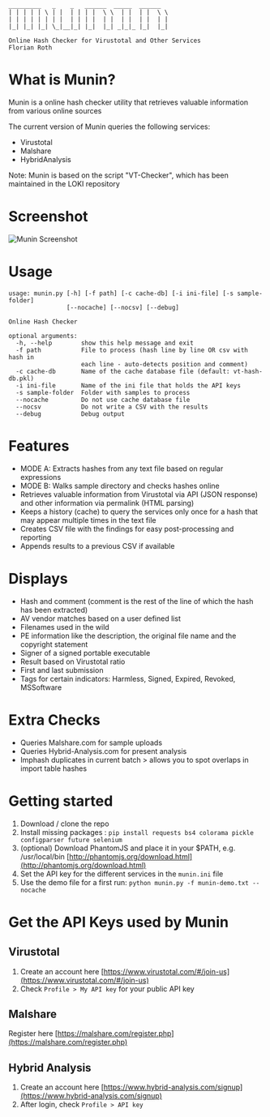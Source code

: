     _________   _    _   ______  _____  ______
    | | | | | \ | |  | | | |  \ \  | |  | |  \ \
    | | | | | | | |  | | | |  | |  | |  | |  | |
    |_| |_| |_| \_|__|_| |_|  |_| _|_|_ |_|  |_|

    Online Hash Checker for Virustotal and Other Services
    Florian Roth

# What is Munin?

Munin is a online hash checker utility that retrieves valuable information from various online sources

The current version of Munin queries the following services:

- Virustotal
- Malshare
- HybridAnalysis

Note: Munin is based on the script "VT-Checker", which has been maintained in the LOKI repository 

# Screenshot

![Munin Screenshot](https://github.com/Neo23x0/munin/blob/master/screens/munin.png "Munin in action")

# Usage

    usage: munin.py [-h] [-f path] [-c cache-db] [-i ini-file] [-s sample-folder]
                    [--nocache] [--nocsv] [--debug]

    Online Hash Checker

    optional arguments:
      -h, --help        show this help message and exit
      -f path           File to process (hash line by line OR csv with hash in
                        each line - auto-detects position and comment)
      -c cache-db       Name of the cache database file (default: vt-hash-db.pkl)
      -i ini-file       Name of the ini file that holds the API keys
      -s sample-folder  Folder with samples to process
      --nocache         Do not use cache database file
      --nocsv           Do not write a CSV with the results
      --debug           Debug output

# Features

- MODE A: Extracts hashes from any text file based on regular expressions
- MODE B: Walks sample directory and checks hashes online
- Retrieves valuable information from Virustotal via API (JSON response) and other information via permalink (HTML parsing)
- Keeps a history (cache) to query the services only once for a hash that may appear multiple times in the text file
- Creates CSV file with the findings for easy post-processing and reporting
- Appends results to a previous CSV if available

# Displays

- Hash and comment (comment is the rest of the line of which the hash has been extracted)
- AV vendor matches based on a user defined list
- Filenames used in the wild
- PE information like the description, the original file name and the copyright statement
- Signer of a signed portable executable
- Result based on Virustotal ratio
- First and last submission
- Tags for certain indicators: Harmless, Signed, Expired, Revoked, MSSoftware

# Extra Checks

- Queries Malshare.com for sample uploads
- Queries Hybrid-Analysis.com for present analysis
- Imphash duplicates in current batch > allows you to spot overlaps in import table hashes

# Getting started

1. Download / clone the repo
2. Install missing packages : `pip install requests bs4 colorama pickle configparser future selenium`
3. (optional) Download PhantomJS and place it in your $PATH, e.g. /usr/local/bin [http://phantomjs.org/download.html](http://phantomjs.org/download.html) 
4. Set the API key for the different services in the `munin.ini` file
5. Use the demo file for a first run: `python munin.py -f munin-demo.txt --nocache`

# Get the API Keys used by Munin

## Virustotal

1. Create an account here [https://www.virustotal.com/#/join-us](https://www.virustotal.com/#/join-us)
2. Check `Profile > My API key` for your public API key

## Malshare

Register here [https://malshare.com/register.php](https://malshare.com/register.php)

## Hybrid Analysis

1. Create an account here [https://www.hybrid-analysis.com/signup](https://www.hybrid-analysis.com/signup)
2. After login, check `Profile > API key`
